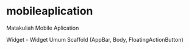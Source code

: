 # mobileaplication
Matakuliah Mobile Aplication

Widget - Widget Umum Scaffold
(AppBar, Body, FloatingActionButton)
